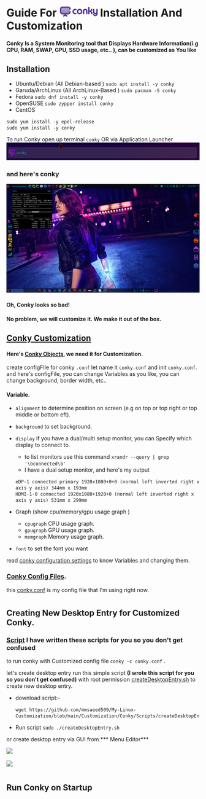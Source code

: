 # Guide For <a href="https://github.com/brndnmtthws/conky"><img width=100 hight=100 src="Images/conky-logotype-horizontal-violet.png"></a> Installation And  Customization

#### Conky Is a System Monitoring tool that Displays Hardware Information(i.g CPU, RAM, SWAP, GPU, SSD usage, etc.. ), can be customized as You like

## Installation

- Ubuntu/Debian (All Debian-based ) `sudo apt install -y conky`
- Garuda/ArchLinux (All ArchLinux-Based ) `sudo pacman -S conky`
- Fedora `sudo dnf install -y conky`
- OpenSUSE `sudo zypper install conky`
- CentOS
```
sudo yum install -y epel-release
sudo yum install -y conky
```
To run Conky open up terminal `conky` OR via Application Launcher ![](Images/conky.png)

### and here's conky 

![](Images/Conky_pure.png)

#### Oh, Conky looks so bad!
#### No problem, we will customize it. We make it out of the box.

## [Conky Customization](https://wiki.archlinux.org/title/conky)
#### Here's [Conky Objects](http://conky.sourceforge.net/variables.html), we need it for Customization.
create configFIle for conky `.conf` let name it `conky.conf` and init `conky.conf`.
and here's configFile, you can change Variables as you like, you can change background, border width, etc..

#### Variable.
- `alignment` to determine position on screen (e.g on top or top right or top middle or bottom  eft).
- `background` to set background.
- `display` if you have a dual/multi setup monitor, you can Specify which display to connect to.
    - to list monitors use this command `xrandr --query | grep '\bconnected\b'`
    - I have a dual setup monitor, and here's my output
     ```
     eDP-1 connected primary 1920x1080+0+0 (normal left inverted right x axis y axis) 344mm x 193mm
     HDMI-1-0 connected 1920x1080+1920+0 (normal left inverted right x axis y axis) 531mm x 299mm
     ```
     
- Graph (show cpu/memory/gpu usage graph )
  - `cpugraph` CPU usage graph.
  - `gpugraph` GPU usage graph.
  - `memgraph` Memory usage graph.

- `font` to set the font you want

read [conky configuration settings](http://conky.sourceforge.net/config_settings.html) to know Variables and changing them.

### [Conky Config Files](conkyConfigFiles/).
this [conky.conf](conkyConfigFiles/conky.conf) is my config file that I'm using right now.
#
## Creating New Desktop Entry for Customized Conky.
### [Script](Scripts/) I have written these scripts for you so you don't get confused
to run conky with Customized config file `conky -c conky.conf` .

let's create desktop entry run this simple script **(I wrote this script for you so you don't get confused)** with root permission [createDesktopEntry.sh](https://github.com/mmsaeed509/My-Linux-Customization/blob/main/Customization/Conky/Scripts/createDesktopEntry.sh) to create new desktop entry.
- download script:-
    ```
    wget https://github.com/mmsaeed509/My-Linux-Customization/blob/main/Customization/Conky/Scripts/createDesktopEntry.sh
    ```
- Run script `sudo ./createDesktopEntry.sh`

or create desktop entry via GUI from *** Menu Editor***

![](GUI-desktop/conky_desktop_1.png)

![](GUI-desktop/conky_desktop_2.png)


#
 ## Run Conky on Startup






